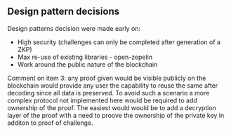 ## Design pattern decisions

Design patterns decision were made early on:
* High security (challenges can only be completed after generation of a ZKP)
* Max re-use of existing libraries - open-zepelin
* Work around the public nature of the blockchain

Comment on item 3: any proof given would be visible publicly on the blockchain would provide any user the capability to reuse the same after decoding since all data is preserved. To avoid such a scenario a more complex protocol not implemented here would be required to add ownership of the proof. The easiest would would be to add a decryption layer of the proof with a need to proove the ownership of the private key in additon to proof of challenge. 
